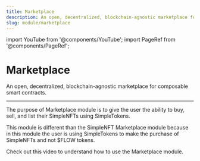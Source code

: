 ```yaml
---
title: Marketplace
description: An open, decentralized, blockchain-agnostic marketplace for composable smart contracts.
slug: module/marketplace
---
```


import YouTube from '@components/YouTube';
import PageRef from '@components/PageRef';

# Marketplace

An open, decentralized, blockchain-agnostic marketplace for composable smart contracts.

---

The purpose of Marketplace module is to give the user the ability to buy, sell, and list their SimpleNFTs using SimpleTokens.

This module is different than the SimpleNFT Marketplace module because in this module the user is using SimpleTokens to make the purchase of SimpleNFTs and not $FLOW tokens.

Check out this video to understand how to use the Marketplace module.

<YouTube videoId="O7st6meByK4"/>
